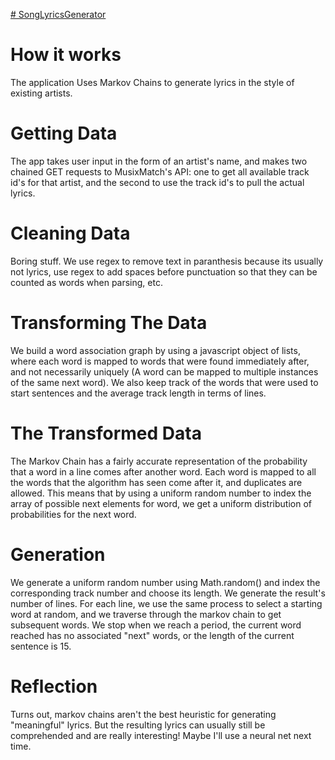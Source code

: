[# SongLyricsGenerator](https://raghavapamula.com/SongLyricsGenerator)

# How it works
The application Uses Markov Chains to generate lyrics in the style of existing artists.

# Getting Data
The app takes user input in the form of an artist's name, and makes two chained GET requests to MusixMatch's API: one to get all available track id's for that artist, and the second to use the track id's to pull the actual lyrics.

# Cleaning Data
Boring stuff. We use regex to remove text in paranthesis because its usually not lyrics, use regex to add spaces before punctuation so that they can be counted as words when parsing, etc.

# Transforming The Data
We build a word association graph by using a javascript object of lists, where each word is mapped to words that were found immediately after, and not necessarily uniquely (A word can be mapped to multiple instances of the same next word). We also keep track of the words that were used to start sentences and the average track length in terms of lines.

# The Transformed Data
The Markov Chain has a fairly accurate representation of the probability that a word in a line comes after another word. Each word is mapped to all the words that the algorithm has seen come after it, and duplicates are allowed. This means that by using a uniform random number to index the array of possible next elements for word, we get a uniform distribution of probabilities for the next word.

# Generation
We generate a uniform random number using Math.random() and index the corresponding track number and choose its length. We generate the result's number of lines. For each line, we use the same process to select a starting word at random, and we traverse through the markov chain to get subsequent words. We stop when we reach a period, the current word reached has no associated "next" words, or the length of the current sentence is 15.

# Reflection
Turns out, markov chains aren't the best heuristic for generating "meaningful" lyrics. But the resulting lyrics can usually still be comprehended and are really interesting! Maybe I'll use a neural net next time.

